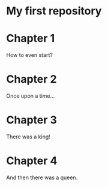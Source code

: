 My first repository
=============

# Chapter 1

How to even start?

# Chapter 2

Once upon a time...

# Chapter 3

There was a king!

# Chapter 4

And then there was a queen.
